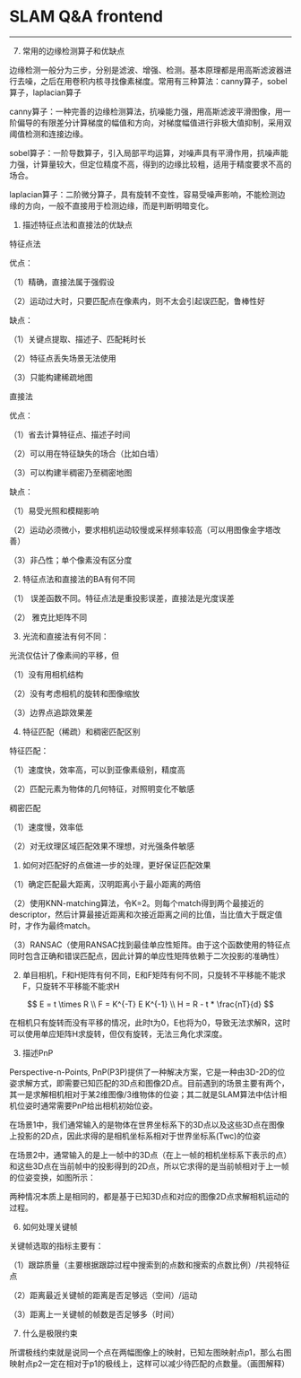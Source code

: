 # SLAM Q&A frontend

-----

7. 常用的边缘检测算子和优缺点

边缘检测一般分为三步，分别是滤波、增强、检测。基本原理都是用高斯滤波器进行去噪，之后在用卷积内核寻找像素梯度。常用有三种算法：canny算子，sobel算子，laplacian算子

canny算子：一种完善的边缘检测算法，抗噪能力强，用高斯滤波平滑图像，用一阶偏导的有限差分计算梯度的幅值和方向，对梯度幅值进行非极大值抑制，采用双阈值检测和连接边缘。

sobel算子：一阶导数算子，引入局部平均运算，对噪声具有平滑作用，抗噪声能力强，计算量较大，但定位精度不高，得到的边缘比较粗，适用于精度要求不高的场合。

laplacian算子：二阶微分算子，具有旋转不变性，容易受噪声影响，不能检测边缘的方向，一般不直接用于检测边缘，而是判断明暗变化。


1. 描述特征点法和直接法的优缺点

特征点法

优点：

（1）精确，直接法属于强假设

（2）运动过大时，只要匹配点在像素内，则不太会引起误匹配，鲁棒性好

缺点：

（1）关键点提取、描述子、匹配耗时长

（2）特征点丢失场景无法使用

（3）只能构建稀疏地图

直接法

优点：

（1）省去计算特征点、描述子时间

（2）可以用在特征缺失的场合（比如白墙）

（3）可以构建半稠密乃至稠密地图

缺点：

（1）易受光照和模糊影响

（2）运动必须微小，要求相机运动较慢或采样频率较高（可以用图像金字塔改善）

（3）非凸性；单个像素没有区分度


2. 特征点法和直接法的BA有何不同

（1） 误差函数不同。特征点法是重投影误差，直接法是光度误差

（2） 雅克比矩阵不同


3. 光流和直接法有何不同：

光流仅估计了像素间的平移，但

（1）没有用相机结构

（2）没有考虑相机的旋转和图像缩放

（3）边界点追踪效果差


4. 特征匹配（稀疏）和稠密匹配区别

特征匹配：

（1）速度快，效率高，可以到亚像素级别，精度高

（2）匹配元素为物体的几何特征，对照明变化不敏感

稠密匹配

（1）速度慢，效率低

（2）对无纹理区域匹配效果不理想，对光强条件敏感


1. 如何对匹配好的点做进一步的处理，更好保证匹配效果

（1）确定匹配最大距离，汉明距离小于最小距离的两倍

（2）使用KNN-matching算法，令K=2。则每个match得到两个最接近的descriptor，然后计算最接近距离和次接近距离之间的比值，当比值大于既定值时，才作为最终match。

（3）RANSAC（使用RANSAC找到最佳单应性矩阵。由于这个函数使用的特征点同时包含正确和错误匹配点，因此计算的单应性矩阵依赖于二次投影的准确性）


2. 单目相机，F和H矩阵有何不同，E和F矩阵有何不同，只旋转不平移能不能求F，只旋转不平移能不能求H

$$
E = t \times R \\
F = K^{-T} E K^{-1} \\
H = R - t * \frac{nT}{d}
$$

在相机只有旋转而没有平移的情况，此时t为0，E也将为0，导致无法求解R，这时可以使用单应矩阵H求旋转，但仅有旋转，无法三角化求深度。


3. 描述PnP

Perspective-n-Points, PnP(P3P)提供了一种解决方案，它是一种由3D-2D的位姿求解方式，即需要已知匹配的3D点和图像2D点。目前遇到的场景主要有两个，其一是求解相机相对于某2维图像/3维物体的位姿；其二就是SLAM算法中估计相机位姿时通常需要PnP给出相机初始位姿。

在场景1中，我们通常输入的是物体在世界坐标系下的3D点以及这些3D点在图像上投影的2D点，因此求得的是相机坐标系相对于世界坐标系(Twc)的位姿

在场景2中，通常输入的是上一帧中的3D点（在上一帧的相机坐标系下表示的点）和这些3D点在当前帧中的投影得到的2D点，所以它求得的是当前帧相对于上一帧的位姿变换，如图所示：

两种情况本质上是相同的，都是基于已知3D点和对应的图像2D点求解相机运动的过程。


6. 如何处理关键帧

关键帧选取的指标主要有：

（1）跟踪质量（主要根据跟踪过程中搜索到的点数和搜索的点数比例）/共视特征点

（2）距离最近关键帧的距离是否足够远（空间）/运动

（3）距离上一关键帧的帧数是否足够多（时间）


7. 什么是极限约束

所谓极线约束就是说同一个点在两幅图像上的映射，已知左图映射点p1，那么右图映射点p2一定在相对于p1的极线上，这样可以减少待匹配的点数量。（画图解释）
